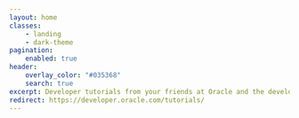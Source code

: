 ```yaml
---
layout: home
classes:
    - landing
    - dark-theme
pagination:
    enabled: true
header:
    overlay_color: "#035368"
    search: true
excerpt: Developer tutorials from your friends at Oracle and the developer community.
redirect: https://developer.oracle.com/tutorials/
---
```




